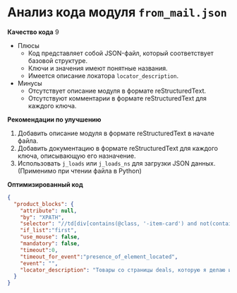 # Анализ кода модуля `from_mail.json`

**Качество кода**
9
-  Плюсы
    -  Код представляет собой JSON-файл, который соответствует базовой структуре.
    -  Ключи и значения имеют понятные названия.
    -  Имеется описание локатора `locator_description`.
-  Минусы
    -  Отсутствует описание модуля в формате reStructuredText.
    -  Отсутствуют комментарии в формате reStructuredText для каждого ключа.

**Рекомендации по улучшению**

1.  Добавить описание модуля в формате reStructuredText в начале файла.
2.  Добавить документацию в формате reStructuredText для каждого ключа, описывающую его назначение.
3.  Использовать `j_loads` или `j_loads_ns` для загрузки JSON данных. (Применимо при чтении файла в Python)

**Оптимизированный код**
```json
{
  "product_blocks": {
    "attribute": null,
    "by": "XPATH",
    "selector": "//td[div[contains(@class, '-item-card') and not(contains(@class, 'item-card-text'))]]",
    "if_list":"first",
    "use_mouse": false,
    "mandatory": false,
    "timeout":0,
    "timeout_for_event":"presence_of_element_located",
    "event": "",
    "locator_description": "Товары со страницы deals, которую я делаю из почтовой рассылки."
  }
}
```